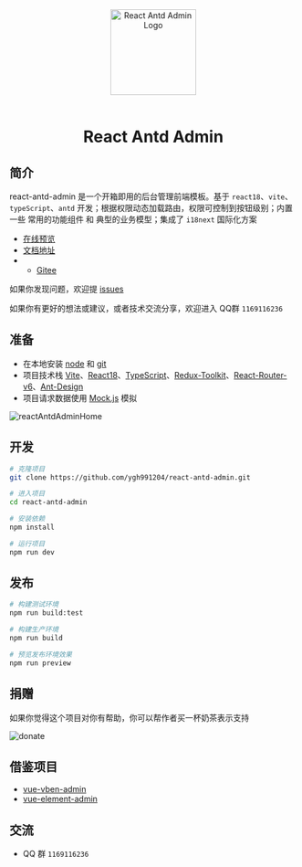<div align="center"> <a href="https://github.com/ygh991204/react-antd-admin"> <img alt="React Antd Admin Logo" width="150" height="150" src="http://rglaex5y3.hn-bkt.clouddn.com/reactAntdAdminLogo.png"> </a> <br> <br>
<h1>React Antd Admin</h1>
</div>

## 简介

react-antd-admin 是一个开箱即用的后台管理前端模板。基于 `react18`、`vite`、`typeScript`、`antd` 开发；根据权限动态加载路由，权限可控制到按钮级别；内置一些 常用的功能组件 和 典型的业务模型；集成了 `i18next` 国际化方案

- [在线预览](#)
- [文档地址](http://xiaofengproject.gitee.io/raect-antd-admin-doc)
- - [Gitee](https://gitee.com/xiaofengproject/react-antd-admin.git)

如果你发现问题，欢迎提 [issues](https://github.com/ygh991204/react-antd-admin/issues)

如果你有更好的想法或建议，或者技术交流分享，欢迎进入 QQ群 `1169116236`

## 准备

- 在本地安装 [node](http://nodejs.org/) 和 [git](https://git-scm.com/)
- 项目技术栈 [Vite](https://vitejs.dev/)、[React18](https://reactjs.org/)、[TypeScript](https://www.typescriptlang.org/)、[Redux-Toolkit](https://redux-toolkit.js.org/)、[React-Router-v6](https://reactrouter.com/)、[Ant-Design](https://ant.design/index-cn)
- 项目请求数据使用 [Mock.js](https://github.com/nuysoft/Mock) 模拟

![reactAntdAdminHome](http://rglaex5y3.hn-bkt.clouddn.com/reactAntdAdminHome2.png)

## 开发

```bash
# 克隆项目
git clone https://github.com/ygh991204/react-antd-admin.git

# 进入项目
cd react-antd-admin

# 安装依赖
npm install

# 运行项目
npm run dev
```

## 发布

```bash
# 构建测试环境
npm run build:test

# 构建生产环境
npm run build

# 预览发布环境效果
npm run preview
```

## 捐赠

如果你觉得这个项目对你有帮助，你可以帮作者买一杯奶茶表示支持

![donate](http://rglaex5y3.hn-bkt.clouddn.com/myPayCode.png)

## 借鉴项目

- [vue-vben-admin](https://github.com/vbenjs/vue-vben-admin)
- [vue-element-admin](https://github.com/PanJiaChen/vue-element-admin)

## 交流

- QQ 群 `1169116236`
